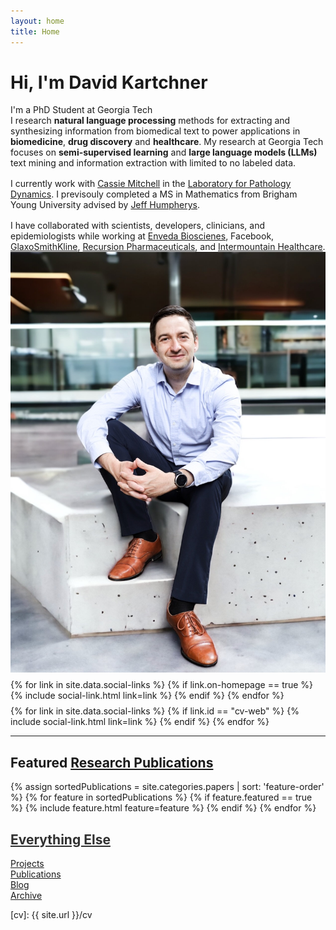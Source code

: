 ```yaml
---
layout: home
title: Home
---
```


<div id ="intro-wrapper" class="l-middle">
	<div id="intro-title-wrapper" class="intro-left">
		<h1 id="intro-title">Hi, I'm David Kartchner</h1>
		<div id="intro-subtitle">
			I'm a PhD Student at Georgia Tech 
		</div>
	</div>
	<div class="intro-left">
	<div class="intro-left">
		I research <b><span class="cv-ai">natural language processing</span></b> methods for extracting and synthesizing information from biomedical text to power applications in <b><span class="cv-vis">biomedicine</span></b>, <b><span class="cv-vis">drug discovery</span></b> and <b><span class="cv-vis">healthcare</span></b>.  My research at Georgia Tech focuses on <b><span class="cv-ai">semi-supervised learning</span></b> and <b><span class="cv-ai">large language models (LLMs)</span></b> text mining and information extraction with limited to no labeled data.
		<!-- I research how to enable <b><span class="cv-ai">natural language processing</span></b> on new and dynamic problems by developing ai-driven models for scalable data labeling powered by active learning and weak supervision. I apply these technologies to  <b><span class="cv-vis">healthcare</span></b> and <b><span class="cv-vis">biomedicine</span></b> to enable clinical researchers to better understand disease etiology and improve care delivery.   -->
	</div>
	<div style="height: 1rem"></div>
	<div class="intro-left">
		I currently work with <a href="https://bme.gatech.edu/bme/faculty/Cassie-S.-Mitchell">Cassie Mitchell</a> in the <a href="https://sites.gatech.edu/cassie-mitchell-lab">Laboratory for Pathology Dynamics</a>. I previsouly completed a MS in Mathematics from Brigham Young University advised by <a href="https://math.byu.edu/~jeffh/">Jeff Humpherys</a>.
	</div>
	<div style="height: 1rem"></div>
    <div>
        I have collaborated with scientists, developers, clinicians, and epidemiologists while working at <a href="https://www.envedabio.com">Enveda Bioscienes</a>, Facebook, <a href="https://www.gsk.com">GlaxoSmithKline</a>, <a href="https://www.recursion.com">Recursion Pharmaceuticals</a>, and <a href="https://intermountainhealthcare.org">Intermountain Healthcare</a>.
    </div>
	<!-- <div>
		I have collaborated with designers, developers, and scientists while working at <img class="intro-logo" style="width: 19px; padding-bottom: 5px;" src="/images/apple.svg"> Apple, <img class="intro-logo" style="width: 18px; padding-bottom: 3px;" src="/images/microsoft.svg"> Microsoft Research, <img class="intro-logo" style="width: 24px" src="/images/nasa.svg"> NASA Jet Propulsion Lab, and <img class="intro-logo" style="width: 24px;" src="/images/pnnl.svg"> Pacific Northwest National Lab.
	</div> -->
	<!-- <div style="height: 1rem"></div>
	<div>
		My research is supported by a <a href="https://www.nasa.gov/strg/nstrf">NASA Space Technology Research Fellowship</a>.
	</div> -->
</div>

<div class="intro-right">
	<img id="intro-image" class="intro-right" src="/images/portrait_2023.jpeg">
	<div style="height: 0.5rem"></div>
	<div id="intro-image-links" class="intro-right">
		{% for link in site.data.social-links %}
			{% if link.on-homepage == true %}
				{% include social-link.html link=link %}
			{% endif %}
		{% endfor %}
	</div>
	<div style="height: 0.5rem"></div>
	<div id="intro-cv-wrapper" class="intro-right">
		{% for link in site.data.social-links %}
			{% if link.id == "cv-web" %}
				{% include social-link.html link=link %}
			{% endif %}
		{% endfor %}
	</div>
	</div>
</div>

<hr class="l-middle home-hr">

<h2 class="feature-title l-middle">
	Featured <a href="/cv#publications">Research Publications</a>
</h2>
<div class="cover-wrapper l-screen">
	{% assign sortedPublications = site.categories.papers | sort: 'feature-order' %}
	{% for feature in sortedPublications %}
		{% if feature.featured == true %}
			{% include feature.html feature=feature %}
		{% endif %}
	{% endfor %}
</div>

<h2 class="feature-title l-middle">
	<a href="{{ site.url }}/everything-else" style="color: #303030">Everything Else</a>
</h2>
<div id="everything-else" class="l-middle">
	<a href="{{ site.url }}/projects"><div>Projects</div></a>
    <a href="{{ site.url }}/cv#publications"><div>Publications</div></a>
	<a href="{{ site.url }}/blog"><div>Blog</div></a>
	<a href="{{ site.url }}/archive"><div>Archive</div></a>
    
</div>
<!-- <p class="l-middle intro-text" markdown="1">
	Including a list of [projects][projects], the [blog][blog], [monthly music playlists][monthly-music], [stuff I use][stuff-i-use], and the [archive][archive].
</p> -->



[gt]: http://www.gatech.edu "Georgia Tech"
[cse]: http://cse.gatech.edu "Georgia Tech Computational Science and Engineering"
[coc]: http://www.cc.gatech.edu "Georgia Tech College of Computing"

[cv]: {{ site.url }}/cv